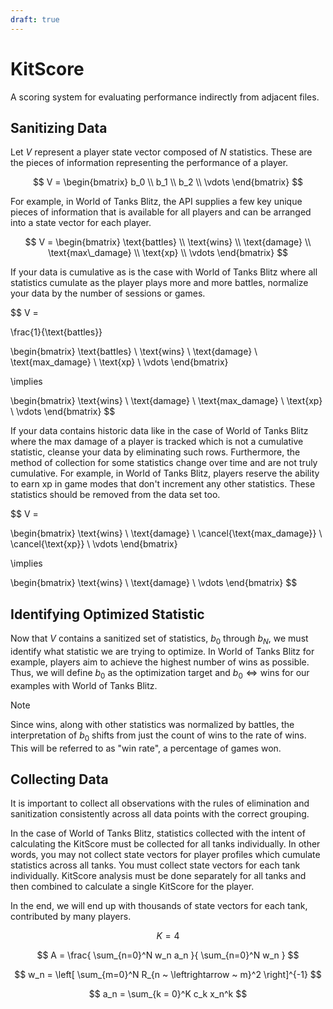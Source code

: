 ```yaml
---
draft: true
---
```


# KitScore

A scoring system for evaluating performance indirectly from adjacent files.

## Sanitizing Data

Let $V$ represent a player state vector composed of $N$ statistics. These are the pieces of information representing the performance of a player.

$$
V =
\begin{bmatrix}
b_0 \\
b_1 \\
b_2 \\
\vdots
\end{bmatrix}
$$

For example, in World of Tanks Blitz, the API supplies a few key unique pieces of information that is available for all players and can be arranged into a state vector for each player.

$$
V =
\begin{bmatrix}
\text{battles} \\
\text{wins} \\
\text{damage} \\
\text{max\_damage} \\
\text{xp} \\
\vdots
\end{bmatrix}
$$

If your data is cumulative as is the case with World of Tanks Blitz where all statistics cumulate as the player plays more and more battles, normalize your data by the number of sessions or games.

$$
V =

\frac{1}{\text{battles}}

\begin{bmatrix}
\text{battles} \\
\text{wins} \\
\text{damage} \\
\text{max\_damage} \\
\text{xp} \\
\vdots
\end{bmatrix}

\implies

\begin{bmatrix}
\text{wins} \\
\text{damage} \\
\text{max\_damage} \\
\text{xp} \\
\vdots
\end{bmatrix}
$$

If your data contains historic data like in the case of World of Tanks Blitz where the max damage of a player is tracked which is not a cumulative statistic, cleanse your data by eliminating such rows. Furthermore, the method of collection for some statistics change over time and are not truly cumulative. For example, in World of Tanks Blitz, players reserve the ability to earn xp in game modes that don't increment any other statistics. These statistics should be removed from the data set too.

$$
V =

\begin{bmatrix}
\text{wins} \\
\text{damage} \\
\cancel{\text{max\_damage}} \\
\cancel{\text{xp}} \\
\vdots
\end{bmatrix}

\implies

\begin{bmatrix}
\text{wins} \\
\text{damage} \\
\vdots
\end{bmatrix}
$$

## Identifying Optimized Statistic

Now that $V$ contains a sanitized set of statistics, $b_0$ through $b_N$, we must identify what statistic we are trying to optimize. In World of Tanks Blitz for example, players aim to achieve the highest number of wins as possible. Thus, we will define $b_0$ as the optimization target and $b_0 \Leftrightarrow \text{wins}$ for our examples with World of Tanks Blitz.

> [!NOTE]
> Since $\text{wins}$, along with other statistics was normalized by $\text{battles}$, the interpretation of $b_0$ shifts from just the count of wins to the rate of wins. This will be referred to as "win rate", a percentage of games won.

## Collecting Data

It is important to collect all observations with the rules of elimination and sanitization consistently across all data points with the correct grouping.

In the case of World of Tanks Blitz, statistics collected with the intent of calculating the KitScore must be collected for all tanks individually. In other words, you may not collect state vectors for player profiles which cumulate statistics across all tanks. You must collect state vectors for each tank individually. KitScore analysis must be done separately for all tanks and then combined to calculate a single KitScore for the player.

In the end, we will end up with thousands of state vectors for each tank, contributed by many players.

$$
K = 4
$$

$$
A = \frac{
  \sum_{n=0}^N w_n a_n
}{
  \sum_{n=0}^N w_n
}
$$

$$
w_n = \left[ \sum_{m=0}^N R_{n ~ \leftrightarrow ~ m}^2 \right]^{-1}
$$

$$
a_n = \sum_{k = 0}^K c_k x_n^k
$$
